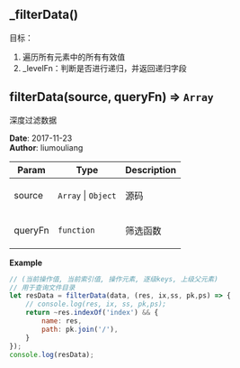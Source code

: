 ## \_filterData()
<p>目标：</p>
<ol>
<li>遍历所有元素中的所有有效值</li>
<li>_levelFn：判断是否进行递归，并返回递归字段</li>
</ol>

## filterData(source, queryFn) ⇒ <code>Array</code>
<p>深度过滤数据</p>

**Date**: 2017-11-23  
**Author**: liumouliang  

| Param | Type | Description |
| --- | --- | --- |
| source | <code>Array</code> \| <code>Object</code> | <p>源码</p> |
| queryFn | <code>function</code> | <p>筛选函数</p> |

**Example**  
```javascript
// (当前操作值, 当前索引值, 操作元素, 逐级keys, 上级父元素)
// 用于查询文件目录
let resData = filterData(data, (res, ix,ss, pk,ps) => {
    // console.log(res, ix, ss, pk,ps);
    return ~res.indexOf('index') && {
        name: res,
        path: pk.join('/'),
    }
});
console.log(resData);
```
